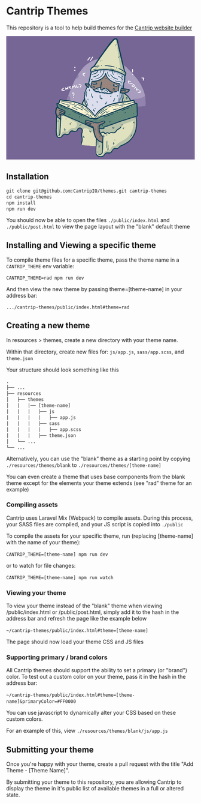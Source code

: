 # Cantrip Themes

This repository is a tool to help build themes for the [Cantrip website builder](https://cantrip.io)

![Cantrip Themes](https://raw.githubusercontent.com/CantripIO/themes/main/resources/img/readme-banner.gif)

## Installation

```
git clone git@github.com:CantripIO/themes.git cantrip-themes
cd cantrip-themes
npm install
npm run dev
```

You should now be able to open the files `./public/index.html` and `./public/post.html` to view the page layout with the "blank" default theme

## Installing and Viewing a specific theme

To compile theme files for a specific theme, pass the theme name in a `CANTRIP_THEME` env variable:

```
CANTRIP_THEME=rad npm run dev
```

And then view the new theme by passing theme=[theme-name] in your address bar:

```
.../cantrip-themes/public/index.html#theme=rad
```

## Creating a new theme

In resources > themes, create a new directory with your theme name. 

Within that directory, create new files for: `js/app.js`, `sass/app.scss`, and `theme.json`

Your structure should look something like this

    .
    ├── ...
    ├── resources
    │   ├── themes
    │   |   |── [theme-name]
    |   |   |   ├── js
    |   |   |   |   ├── app.js
    |   |   |   ├── sass
    |   |   |   |   ├── app.scss
    |   |   |   ├── theme.json
    │   └── ...
    └── ...
    
Alternatively, you can use the "blank" theme as a starting point by copying `./resources/themes/blank` to `./resources/themes/[theme-name]`

You can even create a theme that uses base components from the blank theme except for the elements your theme extends (see "rad" theme for an example)

### Compiling assets

Cantrip uses Laravel Mix (Webpack) to compile assets. During this process, your SASS files are compiled, and your JS script is copied into `./public`

To compile the assets for your specific theme, run (replacing [theme-name] with the name of your theme):

`CANTRIP_THEME=[theme-name] npm run dev`

or to watch for file changes:

`CANTRIP_THEME=[theme-name] npm run watch`

### Viewing your theme

To view your theme instead of the "blank" theme when viewing /public/index.html or /public/post.html, simply add it to the hash in the address bar and refresh the page like the example below

`~/cantrip-themes/public/index.html#theme=[theme-name]`

The page should now load your theme CSS and JS files

### Supporting primary / brand colors

All Cantrip themes should support the ability to set a primary (or "brand") color. To test out a custom color on your theme, pass it in the hash in the address bar:

`~/cantrip-themes/public/index.html#theme=[theme-name]&primaryColor=#FF0000`

You can use javascript to dynamically alter your CSS based on these custom colors. 

For an example of this, view `./resources/themes/blank/js/app.js`

## Submitting your theme

Once you're happy with your theme, create a pull request with the title "Add Theme - [Theme Name]". 

By submitting your theme to this repository, you are allowing Cantrip to display the theme in it's public list of available themes in a full or altered state.  